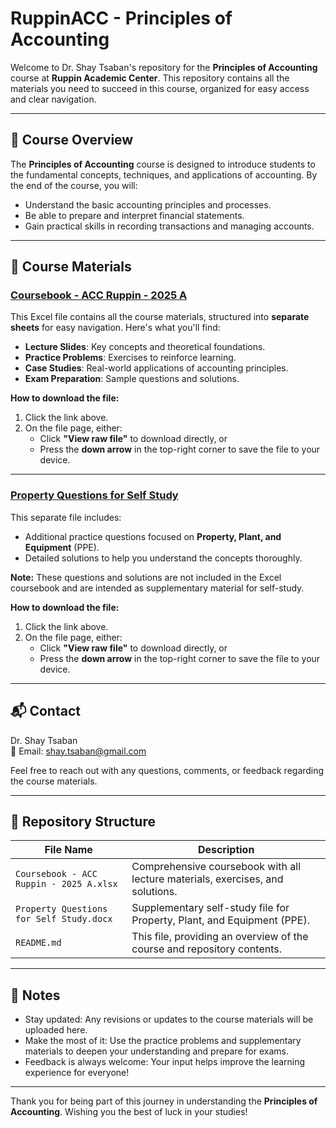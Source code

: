 # RuppinACC - Principles of Accounting

Welcome to Dr. Shay Tsaban's repository for the **Principles of Accounting** course at **Ruppin Academic Center**. This repository contains all the materials you need to succeed in this course, organized for easy access and clear navigation.

---

## 📘 Course Overview

The **Principles of Accounting** course is designed to introduce students to the fundamental concepts, techniques, and applications of accounting. By the end of the course, you will:
- Understand the basic accounting principles and processes.
- Be able to prepare and interpret financial statements.
- Gain practical skills in recording transactions and managing accounts.

---

## 📂 Course Materials

### [Coursebook - ACC Ruppin - 2025 A](./Coursebook%20-%20ACC%20Ruppin%20-%202025%20A.xlsx)

This Excel file contains all the course materials, structured into **separate sheets** for easy navigation. Here's what you'll find:
- **Lecture Slides**: Key concepts and theoretical foundations.
- **Practice Problems**: Exercises to reinforce learning.
- **Case Studies**: Real-world applications of accounting principles.
- **Exam Preparation**: Sample questions and solutions.

**How to download the file:**
1. Click the link above.
2. On the file page, either:
   - Click **"View raw file"** to download directly, or
   - Press the **down arrow** in the top-right corner to save the file to your device.

---

### [Property Questions for Self Study](./Property%20Questions%20for%20Self%20Study.docx)

This separate file includes:
- Additional practice questions focused on **Property, Plant, and Equipment** (PPE).
- Detailed solutions to help you understand the concepts thoroughly.

**Note:** These questions and solutions are not included in the Excel coursebook and are intended as supplementary material for self-study.

**How to download the file:**
1. Click the link above.
2. On the file page, either:
   - Click **"View raw file"** to download directly, or
   - Press the **down arrow** in the top-right corner to save the file to your device.

---

## 📬 Contact

Dr. Shay Tsaban  
📧 Email: [shay.tsaban@gmail.com](mailto:shay.tsaban@gmail.com)  

Feel free to reach out with any questions, comments, or feedback regarding the course materials.

---

## 🔗 Repository Structure

| File Name                                    | Description                                                                     |
|---------------------------------------------|---------------------------------------------------------------------------------|
| `Coursebook - ACC Ruppin - 2025 A.xlsx`     | Comprehensive coursebook with all lecture materials, exercises, and solutions. |
| `Property Questions for Self Study.docx`    | Supplementary self-study file for Property, Plant, and Equipment (PPE).        |
| `README.md`                                  | This file, providing an overview of the course and repository contents.         |

---

## 📝 Notes

- Stay updated: Any revisions or updates to the course materials will be uploaded here.
- Make the most of it: Use the practice problems and supplementary materials to deepen your understanding and prepare for exams.
- Feedback is always welcome: Your input helps improve the learning experience for everyone!

---

Thank you for being part of this journey in understanding the **Principles of Accounting**. Wishing you the best of luck in your studies!
